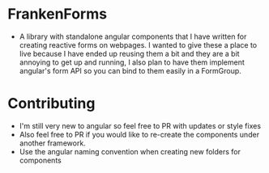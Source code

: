 # FrankenForms
 - A library with standalone angular components that I have written for creating reactive forms on webpages. I wanted to give these a place to live because I have ended up reusing them a bit and they are a bit annoying to get up and running, I also plan to have them implement angular's form API so you can bind to them easily in a FormGroup.
 
# Contributing
 - I'm still very new to angular so feel free to PR with updates or style fixes
 - Also feel free to PR if you would like to re-create the components under another framework.
 - Use the angular naming convention when creating new folders for components

